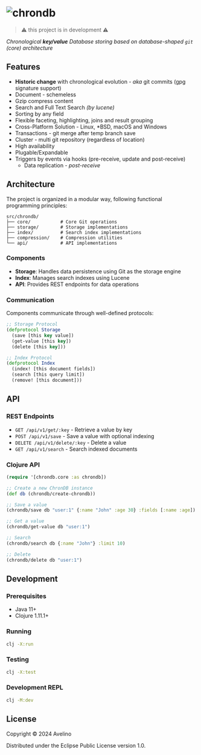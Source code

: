 # ![chrondb](https://user-images.githubusercontent.com/31996/161378505-4a8824b6-d5f1-4ce0-897b-cec1c5820b26.png)

> ⚠️ this project is in development ⚠️

_Chronological **key/value** Database storing based on database-shaped `git` (core) architecture_

## Features

- **Historic change** with chronological evolution - _aka_ git commits (gpg signature support)
- Document - schemeless
- Gzip compress content
- Search and Full Text Search _(by lucene)_
- Sorting by any field
- Flexible faceting, highlighting, joins and result grouping
- Cross-Platform Solution - Linux, \*BSD, macOS and Windows
- Transactions - git merge after temp branch save
- Cluster - multi git repository (regardless of location)
- High availability
- Plugable/Expandable
- Triggers by events via hooks (pre-receive, update and post-receive)
  - Data replication - _post-receive_

## Architecture

The project is organized in a modular way, following functional programming principles:

```
src/chrondb/
├── core/           # Core Git operations
├── storage/        # Storage implementations
├── index/          # Search index implementations
├── compression/    # Compression utilities
└── api/            # API implementations
```

### Components

- **Storage**: Handles data persistence using Git as the storage engine
- **Index**: Manages search indexes using Lucene
- **API**: Provides REST endpoints for data operations

### Communication

Components communicate through well-defined protocols:

```clojure
;; Storage Protocol
(defprotocol Storage
  (save [this key value])
  (get-value [this key])
  (delete [this key]))

;; Index Protocol
(defprotocol Index
  (index! [this document fields])
  (search [this query limit])
  (remove! [this document]))
```

## API

### REST Endpoints

- `GET /api/v1/get/:key` - Retrieve a value by key
- `POST /api/v1/save` - Save a value with optional indexing
- `DELETE /api/v1/delete/:key` - Delete a value
- `GET /api/v1/search` - Search indexed documents

### Clojure API

```clojure
(require '[chrondb.core :as chrondb])

;; Create a new ChronDB instance
(def db (chrondb/create-chrondb))

;; Save a value
(chrondb/save db "user:1" {:name "John" :age 30} :fields [:name :age])

;; Get a value
(chrondb/get-value db "user:1")

;; Search
(chrondb/search db {:name "John"} :limit 10)

;; Delete
(chrondb/delete db "user:1")
```

## Development

### Prerequisites

- Java 11+
- Clojure 1.11.1+

### Running

```sh
clj -X:run
```

### Testing

```sh
clj -X:test
```

### Development REPL

```sh
clj -M:dev
```

## License

Copyright © 2024 Avelino

Distributed under the Eclipse Public License version 1.0.
